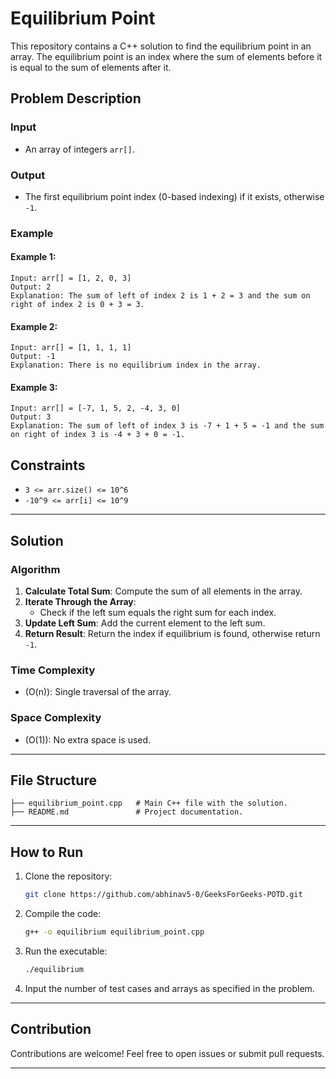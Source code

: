 # Equilibrium Point

This repository contains a C++ solution to find the equilibrium point in an array. The equilibrium point is an index where the sum of elements before it is equal to the sum of elements after it.

## Problem Description

### Input
- An array of integers `arr[]`.

### Output
- The first equilibrium point index (0-based indexing) if it exists, otherwise `-1`.

### Example

#### Example 1:
```plaintext
Input: arr[] = [1, 2, 0, 3]
Output: 2
Explanation: The sum of left of index 2 is 1 + 2 = 3 and the sum on right of index 2 is 0 + 3 = 3.
```

#### Example 2:
```plaintext
Input: arr[] = [1, 1, 1, 1]
Output: -1
Explanation: There is no equilibrium index in the array.
```

#### Example 3:
```plaintext
Input: arr[] = [-7, 1, 5, 2, -4, 3, 0]
Output: 3
Explanation: The sum of left of index 3 is -7 + 1 + 5 = -1 and the sum on right of index 3 is -4 + 3 + 0 = -1.
```

## Constraints
- `3 <= arr.size() <= 10^6`
- `-10^9 <= arr[i] <= 10^9`

---

## Solution

### Algorithm
1. **Calculate Total Sum**: Compute the sum of all elements in the array.
2. **Iterate Through the Array**:
   - Check if the left sum equals the right sum for each index.
3. **Update Left Sum**: Add the current element to the left sum.
4. **Return Result**: Return the index if equilibrium is found, otherwise return `-1`.

### Time Complexity
- \(O(n)\): Single traversal of the array.

### Space Complexity
- \(O(1)\): No extra space is used.

---

## File Structure

```
├── equilibrium_point.cpp   # Main C++ file with the solution.
├── README.md               # Project documentation.
```

---

## How to Run
1. Clone the repository:
   ```bash
   git clone https://github.com/abhinav5-0/GeeksForGeeks-POTD.git
   ```
2. Compile the code:
   ```bash
   g++ -o equilibrium equilibrium_point.cpp
   ```
3. Run the executable:
   ```bash
   ./equilibrium
   ```
4. Input the number of test cases and arrays as specified in the problem.

---

## Contribution
Contributions are welcome! Feel free to open issues or submit pull requests.

---

